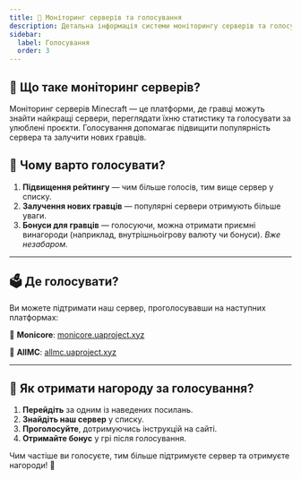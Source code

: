 ```yaml
---
title: 📜 Моніторинг серверів та голосування
description: Детальна інформація системи моніторингу серверів та голосування за них
sidebar:
  label: Голосування
  order: 3
---
```


## 📌 Що таке моніторинг серверів?
Моніторинг серверів Minecraft — це платформи, де гравці можуть знайти найкращі сервери, переглядати їхню статистику та голосувати за улюблені проєкти. Голосування допомагає підвищити популярність сервера та залучити нових гравців.

## 🌟 Чому варто голосувати?
1. **Підвищення рейтингу** — чим більше голосів, тим вище сервер у списку.
2. **Залучення нових гравців** — популярні сервери отримують більше уваги.
3. **Бонуси для гравців** — голосуючи, можна отримати приємні винагороди (наприклад, внутрішньоігрову валюту чи бонуси). *Вже незабаром*.

---

## 🗳 Де голосувати?
Ви можете підтримати наш сервер, проголосувавши на наступних платформах:

🔗 **Monicore**: [monicore.uaproject.xyz](https://monicore.uaproject.xyz)

🔗 **AllMC**: [allmc.uaproject.xyz](https://allmc.uaproject.xyz)

---

## 🎁 Як отримати нагороду за голосування?
1. **Перейдіть** за одним із наведених посилань.
2. **Знайдіть наш сервер** у списку.
3. **Проголосуйте**, дотримуючись інструкцій на сайті.
4. **Отримайте бонус** у грі після голосування.

Чим частіше ви голосуєте, тим більше підтримуєте сервер та отримуєте нагороди! 🚀
